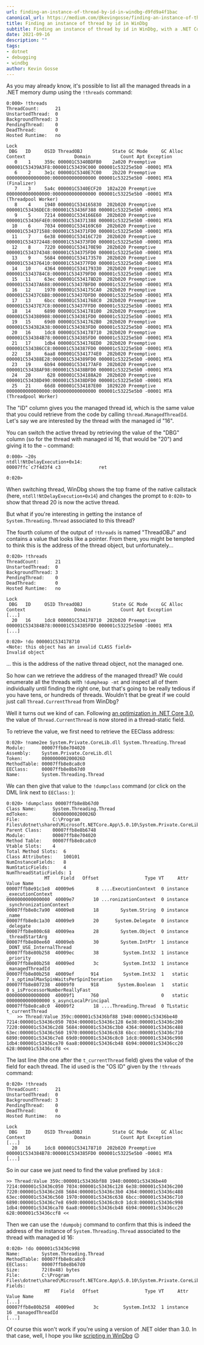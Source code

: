 ```yaml
---
url: finding-an-instance-of-thread-by-id-in-windbg-d9fd9a4f1bac
canonical_url: https://medium.com/@kevingosse/finding-an-instance-of-thread-by-id-in-windbg-d9fd9a4f1bac
title: Finding an instance of thread by id in WinDbg
subtitle: Finding an instance of thread by id in WinDbg, with a .NET Core memory dump
date: 2021-09-16
description: ""
tags:
- dotnet
- debugging
- windbg
author: Kevin Gosse
---
```


As you may already know, it's possible to list all the managed threads in a .NET memory dump using the `!threads` command:

```
0:000> !threads
ThreadCount:      21
UnstartedThread:  0
BackgroundThread: 3
PendingThread:    0
DeadThread:       0
Hosted Runtime:   no
                                                                                                            Lock  
 DBG   ID     OSID ThreadOBJ           State GC Mode     GC Alloc Context                  Domain           Count Apt Exception
   0    1     359c 000001C5340BDFB0    2a020 Preemptive  000001C53439A3F8:000001C53439C000 000001c53225e5b0 -00001 MTA 
   6    2     3e1c 000001C5340E7C00    2b220 Preemptive  0000000000000000:0000000000000000 000001c53225e5b0 -00001 MTA (Finalizer) 
   7    3     5a4c 000001C5340ECF20  102a220 Preemptive  0000000000000000:0000000000000000 000001c53225e5b0 -00001 MTA (Threadpool Worker) 
   8    4     1940 000001C534165830  202b020 Preemptive  000001C53436DEC8:000001C53436F388 000001c53225e5b0 -00001 MTA 
   9    5     7214 000001C534166E60  202b020 Preemptive  000001C53436F4E0:000001C534371388 000001c53225e5b0 -00001 MTA 
  10    6     7034 000001C534169C60  202b020 Preemptive  000001C534371588:000001C534371FD0 000001c53225e5b0 -00001 MTA 
  11    7     6e38 000001C53416C720  202b020 Preemptive  000001C534372448:000001C534373FD0 000001c53225e5b0 -00001 MTA 
  12    8     7220 000001C534170E90  202b020 Preemptive  000001C534374348:000001C534375FD0 000001c53225e5b0 -00001 MTA 
  13    9     5684 000001C534173570  202b020 Preemptive  000001C534376410:000001C534377FD0 000001c53225e5b0 -00001 MTA 
  14   10     4364 000001C534179330  202b020 Preemptive  000001C5343784C8:000001C534379FD0 000001c53225e5b0 -00001 MTA 
  15   11     63ec 000001C534178D20  202b020 Preemptive  000001C53437A688:000001C53437BFD0 000001c53225e5b0 -00001 MTA 
  16   12     1970 000001C534175CA0  202b020 Preemptive  000001C53437C6B8:000001C53437DFD0 000001c53225e5b0 -00001 MTA 
  17   13     6bcc 000001C5341768C0  202b020 Preemptive  000001C53437E7C8:000001C53437FFD0 000001c53225e5b0 -00001 MTA 
  18   14     6890 000001C534178100  202b020 Preemptive  000001C534380908:000001C534381FD0 000001c53225e5b0 -00001 MTA 
  19   15     69d0 000001C5341762B0  202b020 Preemptive  000001C534382A38:000001C534383FD0 000001c53225e5b0 -00001 MTA 
  20   16     1dc8 000001C534178710  202b020 Preemptive  000001C534384B78:000001C534385FD0 000001c53225e5b0 -00001 MTA 
  21   17     1db4 000001C534176ED0  202b020 Preemptive  000001C534386CC8:000001C534387FD0 000001c53225e5b0 -00001 MTA 
  22   18     6aa8 000001C5341774E0  202b020 Preemptive  000001C534388E28:000001C534389FD0 000001c53225e5b0 -00001 MTA 
  23   19     6b94 000001C534177AF0  202b020 Preemptive  000001C53438AF98:000001C53438BFD0 000001c53225e5b0 -00001 MTA 
  24   20      628 000001C534188A20  202b020 Preemptive  000001C53438D490:000001C53438DFD0 000001c53225e5b0 -00001 MTA 
  25   21     66d8 000001C534187E00  1029220 Preemptive  0000000000000000:0000000000000000 000001c53225e5b0 -00001 MTA (Threadpool Worker) 
```

The "ID" column gives you the managed thread id, which is the same value that you could retrieve from the code by calling `thread.ManagedThreadId`. Let's say we are interested by the thread with the managed id "16".

You can switch the active thread by retrieving the value of the "DBG" column (so for the thread with managed id 16, that would be "20") and giving it to the `~` command:

```
0:000> ~20s
ntdll!NtDelayExecution+0x14:
00007ffc`c7f4d3f4 c3              ret

0:020> 
```

When switching thread, WinDbg shows the top frame of the native callstack (here, `ntdll!NtDelayExecution+0x14`) and changes the prompt to `0:020>` to show that thread 20 is now the active thread.

But what if you're interesting in getting the instance of `System.Threading.Thread` associated to this thread?

The fourth column of the output of `!threads` is named "ThreadOBJ" and contains a value that looks like a pointer. From there, you might be tempted to think this is the address of the thread object, but unfortunately...

```
0:020> !threads
ThreadCount:      21
UnstartedThread:  0
BackgroundThread: 3
PendingThread:    0
DeadThread:       0
Hosted Runtime:   no
                                                                                                            Lock  
 DBG   ID     OSID ThreadOBJ           State GC Mode     GC Alloc Context                  Domain           Count Apt Exception
[...] 
  20   16     1dc8 000001C534178710  202b020 Preemptive  000001C534384B78:000001C534385FD0 000001c53225e5b0 -00001 MTA
[...]

0:020> !do 000001C534178710
<Note: this object has an invalid CLASS field>
Invalid object
```

... this is the address of the native thread object, not the managed one.

So how can we retrieve the address of the managed thread? We could enumerate all the threads with `!dumpheap -mt` and inspect all of them individually until finding the right one, but that's going to be really tedious if you have tens, or hundreds of threads. Wouldn't that be great if we could just call `Thread.CurrentThread` from WinDbg?

Well it turns out we kind of can. Following [an optimization in .NET Core 3.0](https://github.com/dotnet/coreclr/pull/21328), the value of `Thread.CurrentThread` is now stored in a thread-static field.

To retrieve the value, we first need to retrieve the EEClass address:

```
0:020> !name2ee System.Private.CoreLib.dll System.Threading.Thread
Module:      00007ffb8e704020
Assembly:    System.Private.CoreLib.dll
Token:       000000000200026D
MethodTable: 00007ffb8e8ca8c0
EEClass:     00007ffb8e8b67d0
Name:        System.Threading.Thread
```

We can then give that value to the `!dumpclass` command (or click on the DML link next to `EEClass:` ):

```
0:020> !dumpclass 00007ffb8e8b67d0
Class Name:      System.Threading.Thread
mdToken:         000000000200026D
File:            C:\Program Files\dotnet\shared\Microsoft.NETCore.App\5.0.10\System.Private.CoreLib.dll
Parent Class:    00007ffb8e8b6748
Module:          00007ffb8e704020
Method Table:    00007ffb8e8ca8c0
Vtable Slots:    4
Total Method Slots:  6
Class Attributes:    100101  
NumInstanceFields:   8
NumStaticFields:     4
NumThreadStaticFields: 1
              MT    Field   Offset                 Type VT     Attr            Value Name
00007ffb8e91c1e8  40009e6        8 ....ExecutionContext  0 instance           _executionContext
0000000000000000  40009e7       10 ...ronizationContext  0 instance           _synchronizationContext
00007ffb8e8c7a90  40009e8       18        System.String  0 instance           _name
00007ffb8e8c1a30  40009e9       20      System.Delegate  0 instance           _delegate
00007ffb8e800c68  40009ea       28        System.Object  0 instance           _threadStartArg
00007ffb8e80ee60  40009eb       30        System.IntPtr  1 instance           _DONT_USE_InternalThread
00007ffb8e80b258  40009ec       38         System.Int32  1 instance           _priority
00007ffb8e80b258  40009ed       3c         System.Int32  1 instance           _managedThreadId
00007ffb8e80b258  40009ef      914         System.Int32  1   static                7 s_optimalMaxSpinWaitsPerSpinIteration
00007ffb8e807238  40009f0      918       System.Boolean  1   static                0 s_isProcessorNumberReallyFast
0000000000000000  40009f1      760                       0   static 0000000000000000 s_asyncLocalPrincipal
00007ffb8e8ca8c0  40009f2       18 ....Threading.Thread  0 TLstatic  t_currentThread
    >> Thread:Value 359c:000001c53436bf88 1940:000001c53436be40 7214:000001c53436c050 7034:000001c53436c128 6e38:000001c53436c200 7220:000001c53436c2d8 5684:000001c53436c3b0 4364:000001c53436c488 63ec:000001c53436c560 1970:000001c53436c638 6bcc:000001c53436c710 6890:000001c53436c7e8 69d0:000001c53436c8c0 1dc8:000001c53436c998 1db4:000001c53436ca70 6aa8:000001c53436cb48 6b94:000001c53436cc20 628:000001c53436ccf8 <<
```

The last line (the one after the `t_currentThread` field) gives the value of the field for each thread. The id used is the "OS ID" given by the `!threads` command:

```
0:020> !threads
ThreadCount:      21
UnstartedThread:  0
BackgroundThread: 3
PendingThread:    0
DeadThread:       0
Hosted Runtime:   no
                                                                                                            Lock  
 DBG   ID     OSID ThreadOBJ           State GC Mode     GC Alloc Context                  Domain           Count Apt Exception
[...] 
  20   16     1dc8 000001C534178710  202b020 Preemptive  000001C534384B78:000001C534385FD0 000001c53225e5b0 -00001 MTA
[...]
```

So in our case we just need to find the value prefixed by `1dc8` :

```
>> Thread:Value 359c:000001c53436bf88 1940:000001c53436be40 7214:000001c53436c050 7034:000001c53436c128 6e38:000001c53436c200 7220:000001c53436c2d8 5684:000001c53436c3b0 4364:000001c53436c488 63ec:000001c53436c560 1970:000001c53436c638 6bcc:000001c53436c710 6890:000001c53436c7e8 69d0:000001c53436c8c0 1dc8:000001c53436c998 1db4:000001c53436ca70 6aa8:000001c53436cb48 6b94:000001c53436cc20 628:000001c53436ccf8 <<
```

Then we can use the `!dumpobj` command to confirm that this is indeed the address of the instance of `System.Threading.Thread` associated to the thread with managed id 16:

```
0:020> !do 000001c53436c998
Name:        System.Threading.Thread
MethodTable: 00007ffb8e8ca8c0
EEClass:     00007ffb8e8b67d0
Size:        72(0x48) bytes
File:        C:\Program Files\dotnet\shared\Microsoft.NETCore.App\5.0.10\System.Private.CoreLib.dll
Fields:
              MT    Field   Offset                 Type VT     Attr            Value Name
[...]
00007ffb8e80b258  40009ed       3c         System.Int32  1 instance               16 _managedThreadId
[...]
```

Of course this won't work if you're using a version of .NET older than 3.0. In that case, well, I hope you like [scripting in WinDbg](https://stackoverflow.com/a/4616882/869621) 😉
